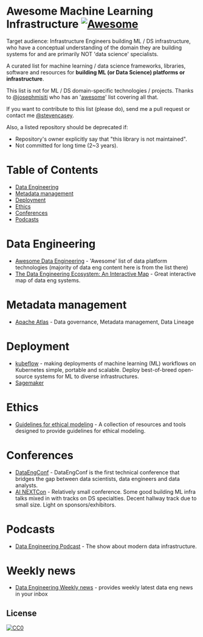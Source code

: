 # Awesome Machine Learning **Infrastructure** [![Awesome](https://cdn.rawgit.com/sindresorhus/awesome/d7305f38d29fed78fa85652e3a63e154dd8e8829/media/badge.svg)](https://github.com/sindresorhus/awesome)

Target audience: Infrastructure Engineers building ML / DS infrastructure, who have a conceptual understanding of the domain they are building systems for and are primarily NOT 'data science' specialists. 

A curated list for machine learning / data science frameworks, libraries, software and resources for **building ML (or Data Science) platforms or infrastructure**. 

This list is not for ML / DS domain-specific technologies / projects. Thanks to [@josephmisiti](https://github.com/josephmisiti) who has an '[awesome](https://github.com/josephmisiti/awesome-machine-learning)' list covering all that.

If you want to contribute to this list (please do), send me a pull request or contact me [@stevencasey](https://twitter.com/stevencasey).

Also, a listed repository should be deprecated if:
* Repository's owner explicitly say that "this library is not maintained".
* Not committed for long time (2~3 years).

# Table of Contents

<!-- MarkdownTOC depth=4 -->
- [Data Engineering](#data-engineering)
- [Metadata management](#metadata-management)
- [Deployment](#deployment)
- [Ethics](#ethics)
- [Conferences](#conferences)
- [Podcasts](#podcasts)

# Data Engineering

* [Awesome Data Engineering](https://github.com/igorbarinov/awesome-data-engineering) - 'Awesome' list of data platform technologies (majority of data eng content here is from the list there)
* [The Data Engineering Ecosystem: An Interactive Map](http://xyz.insightdataengineering.com/blog/pipeline_map.html) - Great interactive map of data eng systems.

# Metadata management
* [Apache Atlas](https://atlas.apache.org/) - Data governance, Metadata management, Data Lineage

# Deployment

* [kubeflow](https://github.com/kubeflow/kubeflow) - making deployments of machine learning (ML) workflows on Kubernetes simple, portable and scalable. Deploy best-of-breed open-source systems for ML to diverse infrastructures.
* [Sagemaker](https://aws.amazon.com/sagemaker/) 

# Ethics

* [Guidelines for ethical modeling](https://github.com/dynamicwebpaige/DISC-unconf) - A collection of resources and tools designed to provide guidelines for ethical modeling.

# Conferences
* [DataEngConf](https://www.dataengconf.com/about) - DataEngConf is the first technical conference that bridges the gap between data scientists, data engineers and data analysts.
* [AI NEXTCon](http://aisv18.xnextcon.com/) - Relatively small conference. Some good building ML infra talks mixed in with tracks on DS specialties. Decent hallway track due to small size. Light on sponsors/exhibitors.

# Podcasts
* [Data Engineering Podcast](https://www.dataengineeringpodcast.com/) - The show about modern data infrastructure.

# Weekly news
* [Data Engineering Weekly news](https://www.dataengweekly.com/) - provides weekly latest data eng news in your inbox


## License
[![CC0](http://i.creativecommons.org/p/zero/1.0/88x31.png)](http://creativecommons.org/publicdomain/zero/1.0/)

